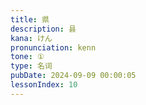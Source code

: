 ```yaml
---
title: 県
description: 县
kana: けん
pronunciation: kenn
tone: ①
type: 名词
pubDate: 2024-09-09 00:00:05
lessonIndex: 10
---
```

